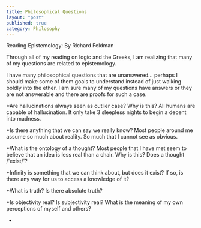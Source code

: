 ```yaml
---
title: Philosophical Questions   
layout: "post"
published: true
category: Philosophy
---
```


Reading Epistemology: By Richard Feldman

Through all of my reading on logic and the Greeks, I am realizing that many of my questions are related to epistemology. 

I have many philosophical questions that are unanswered... perhaps I should make some of them goals to understand instead of just walking boldly into the ether. I am sure many of my questions have answers or they are not answerable and there are proofs for such a case. 
 
*Are hallucinations always seen as outlier case? Why is this? All humans are capable of hallucination. It only take 3 sleepless nights to begin a decent into madness. 

*Is there anything that we can say we really know? Most people around me assume so much about reality. So much that I cannot see as obvious. 

*What is the ontology of a thought? Most people that I have met seem to believe that an idea is less real than a chair. Why is this? Does a thought /'exist/'?

*Infinity is something that we can think about, but does it exist? If so, is there any way for us to access a knowledge of it?

*What is truth? Is there absolute truth? 

*Is objectivity real? Is subjectivity real? What is the meaning of my own perceptions of myself and others?

*
